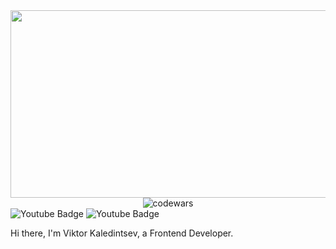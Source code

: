 <div id="header" align="center">
   <img src="https://mir-s3-cdn-cf.behance.net/project_modules/max_1200/4ff07986208593.5d9a654e92f36.gif" width="900" height="300/>
</div>
<div id="codewars" align="center">
<img src="https://www.codewars.com/users/Zit8/badges/small" alt="codewars"/>
</div>
<div id="badges">
  <img src="https://img.shields.io/badge/Telegram-white?style=for-the-badge&logo=youtube&logoColor=black" alt="Youtube Badge"/>
  <img src="https://img.shields.io/badge/YouTube-red?style=for-the-badge&logo=youtube&logoColor=white" alt="Youtube Badge"/>  
</div>


Hi there, I'm Viktor Kaledintsev, a Frontend Developer.




